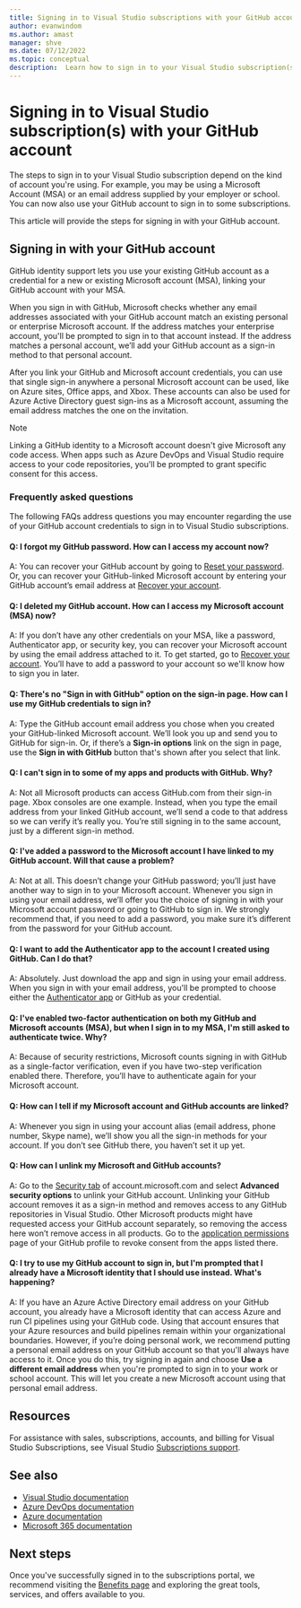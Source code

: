 ```yaml
---
title: Signing in to Visual Studio subscriptions with your GitHub account
author: evanwindom
ms.author: amast
manager: shve
ms.date: 07/12/2022
ms.topic: conceptual
description:  Learn how to sign in to your Visual Studio subscription(s) with your GitHub account. 
---
```


# Signing in to Visual Studio subscription(s) with your GitHub account 

The steps to sign in to your Visual Studio subscription depend on the kind of account you're using. For example, you may be using a Microsoft Account (MSA) or an email address supplied by your employer or school. You can now also use your GitHub account to sign in to some subscriptions. 

This article will provide the steps for signing in with your GitHub account.

## Signing in with your GitHub account

GitHub identity support lets you use your existing GitHub account as a credential for a new or existing Microsoft account (MSA), linking your GitHub account with your MSA. 

When you sign in with GitHub, Microsoft checks whether any email addresses associated with your GitHub account match an existing personal or enterprise Microsoft account. If the address matches your enterprise account, you'll be prompted to sign in to that account instead. If the address matches a personal account, we’ll add your GitHub account as a sign-in method to that personal account.

After you link your GitHub and Microsoft account credentials, you can use that single sign-in anywhere a personal Microsoft account can be used, like on Azure sites, Office apps, and Xbox. These accounts can also be used for Azure Active Directory guest sign-ins as a Microsoft account, assuming the email address matches the one on the invitation.

> [!NOTE]
> Linking a GitHub identity to a Microsoft account doesn't give Microsoft any code access. When apps such as Azure DevOps and Visual Studio require access to your code repositories, you'll be prompted to grant specific consent for this access. 

### Frequently asked questions

The following FAQs address questions you may encounter regarding the use of your GitHub account credentials to sign in to Visual Studio subscriptions.

#### Q: I forgot my GitHub password.  How can I access my account now?

A:  You can recover your GitHub account by going to [Reset your password](https://github.com/password_reset). Or, you can recover your GitHub-linked Microsoft account by entering your GitHub account’s email address at [Recover your account](https://account.live.com/password/reset).

#### Q: I deleted my GitHub account.  How can I access my Microsoft account (MSA) now?

A: If you don’t have any other credentials on your MSA, like a password, Authenticator app, or security key, you can recover your Microsoft account by using the email address attached to it. To get started, go to [Recover your account](https://account.live.com/password/reset). You’ll have to add a password to your account so we'll know how to sign you in later. 

#### Q: There's no "Sign in with GitHub" option on the sign-in page.  How can I use my GitHub credentials to sign in?

A:  Type the GitHub account email address you chose when you created your GitHub-linked Microsoft account. We’ll look you up and send you to GitHub for sign-in. Or, if there’s a **Sign-in options** link on the sign in page, use the **Sign in with GitHub** button that's shown after you select that link. 

#### Q: I can't sign in to some of my apps and products with GitHub.  Why?

A:  Not all Microsoft products can access GitHub.com from their sign-in page.  Xbox consoles are one example. Instead, when you type the email address from your linked GitHub account, we’ll send a code to that address so we can verify it’s really you. You’re still signing in to the same account, just by a different sign-in method. 

#### Q:  I've added a password to the Microsoft account I have linked to my GitHub account.  Will that cause a problem?

A:  Not at all. This doesn’t change your GitHub password; you’ll just have another way to sign in to your Microsoft account. Whenever you sign in using your email address, we’ll offer you the choice of signing in with your Microsoft account password or going to GitHub to sign in. We strongly recommend that, if you need to add a password, you make sure it’s different from the password for your GitHub account.

#### Q: I want to add the Authenticator app to the account I created using GitHub.  Can I do that?

A:  Absolutely.  Just download the app and sign in using your email address. When you sign in with your email address, you'll be prompted to choose either the [Authenticator app](https://www.microsoft.com/p/microsoft-authenticator/9nblgggzmcj6) or GitHub as your credential.

#### Q: I've enabled two-factor authentication on both my GitHub and Microsoft accounts (MSA), but when I sign in to my MSA, I'm still asked to authenticate twice.  Why?

A: Because of security restrictions, Microsoft counts signing in with GitHub as a single-factor verification, even if you have two-step verification enabled there. Therefore, you’ll have to authenticate again for your Microsoft account. 

#### Q:  How can I tell if my Microsoft account and GitHub accounts are linked?

A:  Whenever you sign in using your account alias (email address, phone number, Skype name), we’ll show you all the sign-in methods for your account. If you don’t see GitHub there, you haven’t set it up yet.

#### Q:  How can I unlink my Microsoft and GitHub accounts? 

A:  Go to the [Security tab](https://account.microsoft.com/security) of account.microsoft.com and select **Advanced security options** to unlink your GitHub account. Unlinking your GitHub account removes it as a sign-in method and removes access to any GitHub repositories in Visual Studio. Other Microsoft products might have requested access your GitHub account separately, so removing the access here won’t remove access in all products. Go to the [application permissions](https://github.com/settings/applications) page of your GitHub profile to revoke consent from the apps listed there.

#### Q:  I try to use my GitHub account to sign in, but I'm prompted that I already have a Microsoft identity that I should use instead.  What's happening?

A:  If you have an Azure Active Directory email address on your GitHub account, you already have a Microsoft identity that can access Azure and run CI pipelines using your GitHub code. Using that account ensures that your Azure resources and build pipelines remain within your organizational boundaries. However, if you’re doing personal work, we recommend putting a personal email address on your GitHub account so that you'll always have access to it. Once you do this, try signing in again and choose **Use a different email address** when you're prompted to sign in to your work or school account. This will let you create a new Microsoft account using that personal email address.

## Resources
For assistance with sales, subscriptions, accounts, and billing for Visual Studio Subscriptions, see Visual Studio [Subscriptions support](https://aka.ms/vssubscriberhelp).

## See also

+ [Visual Studio documentation](/visualstudio/)
+ [Azure DevOps documentation](/azure/devops/)
+ [Azure documentation](/azure/)
+ [Microsoft 365 documentation](/microsoft-365/)

## Next steps

Once you've successfully signed in to the subscriptions portal, we recommend visiting the [Benefits page](https://my.visualstudio.com/benefits) and exploring the great tools, services, and offers available to you.
